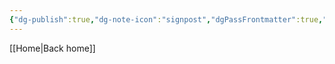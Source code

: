 ```yaml
---
{"dg-publish":true,"dg-note-icon":"signpost","dgPassFrontmatter":true,"noteIcon":"signpost","permalink":"/09-status-notes/stone/","created":"2025-10-21T18:28:55.315+01:00","updated":"2025-10-25T17:05:31.999+01:00"}
---
```


[[Home\|Back home]]